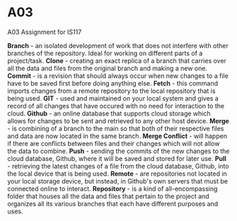 # A03
A03 Assignment for IS117

**Branch** - an isolated development of work that does not interfere with other branches of the repository. Ideal for working on different parts of a project/task.
**Clone** - creating an exact replica of a branch that carries over all the data and files from the original branch and making a new one.
**Commit** - is a revision that should always occur when new changes to a file have to be saved first before doing anything else. 
**Fetch** - this command imports changes from a remote repository to the local repository that is being used.
**GIT** - used and maintained on your local system and gives a record of all changes that have occured with no need for interaction to the cloud.
**Github** - an online database that supports cloud storage which allows for changes to be sent and retrieved to any other host device. 
**Merge** - is combining of a branch to the main so that both of their respective files and data are now located in the same branch.
**Merge Conflict** - will happen if there are conflicts between files and their changes which will not allow the data to combine.
**Push** - sending the commits of the new changes to the cloud database, Github, where it will be saved and stored for later use.
**Pull** - retrieving the latest changes of a file from the cloud database, Github, into the local device that is being used. 
**Remote** - are repositories not located in your local storage device, but instead, in Github's own servers that must be connected online to interact.
**Repository** - is a kind of all-encompassing folder that houses all the data and files that pertain to the project and organizes all its various branches that each have different purposes and uses. 
